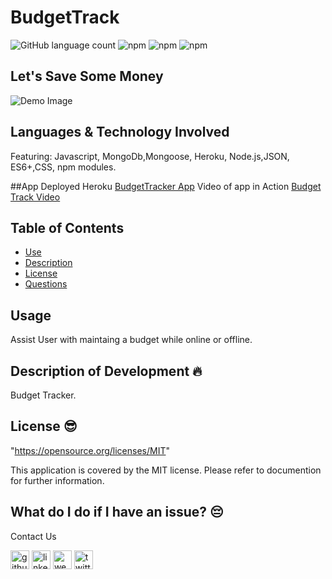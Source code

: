 # BudgetTrack
![GitHub language count](https://img.shields.io/github/languages/count/mirrorlessmind/GetFit?color=yellow&logo=GitHub)
![npm](https://img.shields.io/npm/v/express?color=green&label=express&logo=NPM&style=plastic)
![npm](https://img.shields.io/npm/v/mongoose?color=orange&label=mongoose&logo=NPM&style=plastic)
![npm](https://img.shields.io/npm/v/morgan?color=pink&label=morgan&logo=NPM&style=plastic)

## Let's Save Some Money

![Demo Image](assets/workoutdemo.png?raw=true "Demo Image")

## Languages & Technology Involved
Featuring: Javascript, MongoDb,Mongoose, Heroku, Node.js,JSON, ES6+,CSS, npm modules.

##App Deployed
Heroku
<a href="">BudgetTracker App</a>
Video of app in Action
<a href="" rel="nofollow">Budget Track Video</a>

## Table of Contents
- [Use](#use)
- [Description](#description)
- [License](#license)
- [Questions](#questions)
## Usage
Assist User with maintaing a budget while online or offline.

## Description of Development 🔥
Budget Tracker. 


## License 😎
"https://opensource.org/licenses/MIT"

This application is covered by the MIT license. Please refer to documention for further information.


## What do I do if I have an issue? 😔
Contact Us <br />


[<img src='https://cdn.jsdelivr.net/npm/simple-icons@3.0.1/icons/github.svg' alt='github' height='30'>](https://github.com/mirrorlessmind)  [<img src='https://cdn.jsdelivr.net/npm/simple-icons@3.0.1/icons/linkedin.svg' alt='linkedin' height='30'>](https://www.linkedin.com/in/mirrorlessmind/)  [<img src='https://cdn.jsdelivr.net/npm/simple-icons@3.0.1/icons/icloud.svg' alt='website' height='30'>](www.mirrorlessmind.com)  [<img src='https://cdn.jsdelivr.net/npm/simple-icons@3.0.1/icons/twitter.svg' alt='twitter' height='30'>](mirrorlessmind)
